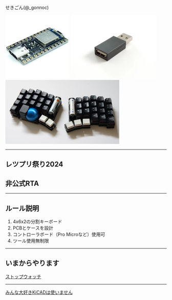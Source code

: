  せきごん(@_gonnoc)

  <img src="img/bmp.png" alt="Image 1" style="height: 200px;">
  <img src="img/quantizer.png" alt="Image 2" style="height: 200px;">
  <img src="img/torabo-tsuki.png" alt="Image 3" style="height: 200px;">


---

## レツプリ祭り2024
## 非公式RTA

---

## ルール説明

1. 4x6x2の分割キーボード
2. PCBとケースを設計
3. コントローラボード（Pro Microなど）使用可
4. ツール使用無制限

---

## いまからやります

[ストップウォッチ](https://www.google.com/search?q=%E3%82%B9%E3%83%88%E3%83%83%E3%83%97%E3%82%A6%E3%82%A9%E3%83%83%E3%83%81)

---

[みんな大好きKiCADは使いません](https://sekigon-gonnoc.github.io/auto-kdk)